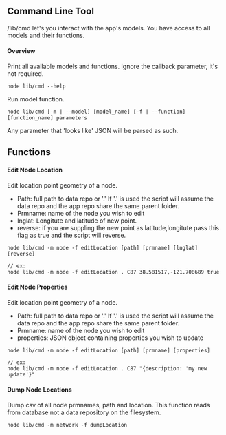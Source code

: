 ## Command Line Tool

/lib/cmd let's you interact with the app's models.  You have access to all models and their functions.

#### Overview

Print all available models and functions.  Ignore the callback parameter, it's not required.
```
node lib/cmd --help
```

Run model function.
```
node lib/cmd [-m | --model] [model_name] [-f | --function] [function_name] parameters
```

Any parameter that 'looks like' JSON will be parsed as such.

## Functions

#### Edit Node Location
Edit location point geometry of a node.

- Path: full path to data repo or '.'  If '.' is used the script will assume the data repo and the app repo share the same parent folder.
- Prmname: name of the node you wish to edit
- lnglat: Longitute and latitude of new point.
- reverse: if you are suppling the new point as latitude,longitute pass this flag as true and the script will reverse.


```
node lib/cmd -m node -f editLocation [path] [prmname] [lnglat] [reverse]

// ex:
node lib/cmd -m node -f editLocation . C87 38.581517,-121.708689 true
```

#### Edit Node Properties
Edit location point geometry of a node.

- Path: full path to data repo or '.'  If '.' is used the script will assume the data repo and the app repo share the same parent folder.
- Prmname: name of the node you wish to edit
- properties: JSON object containing properties you wish to update


```
node lib/cmd -m node -f editLocation [path] [prmname] [properties]

// ex:
node lib/cmd -m node -f editLocation . C87 "{description: 'my new update'}"
```

#### Dump Node Locations
Dump csv of all node prmnames, path and location.  This function reads from database not a data
repository on the filesystem.

```
node lib/cmd -m network -f dumpLocation
```
